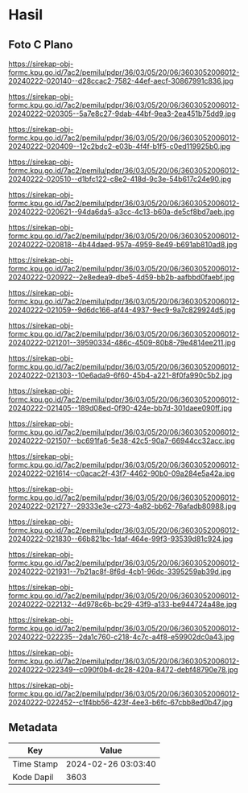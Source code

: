# Hasil

## Foto C Plano

https://sirekap-obj-formc.kpu.go.id/7ac2/pemilu/pdpr/36/03/05/20/06/3603052006012-20240222-020140--d28ccac2-7582-44ef-aecf-30867991c836.jpg

https://sirekap-obj-formc.kpu.go.id/7ac2/pemilu/pdpr/36/03/05/20/06/3603052006012-20240222-020305--5a7e8c27-9dab-44bf-9ea3-2ea451b75dd9.jpg

https://sirekap-obj-formc.kpu.go.id/7ac2/pemilu/pdpr/36/03/05/20/06/3603052006012-20240222-020409--12c2bdc2-e03b-4f4f-b1f5-c0ed119925b0.jpg

https://sirekap-obj-formc.kpu.go.id/7ac2/pemilu/pdpr/36/03/05/20/06/3603052006012-20240222-020510--d1bfc122-c8e2-418d-9c3e-54b617c24e90.jpg

https://sirekap-obj-formc.kpu.go.id/7ac2/pemilu/pdpr/36/03/05/20/06/3603052006012-20240222-020621--94da6da5-a3cc-4c13-b60a-de5cf8bd7aeb.jpg

https://sirekap-obj-formc.kpu.go.id/7ac2/pemilu/pdpr/36/03/05/20/06/3603052006012-20240222-020818--4b44daed-957a-4959-8e49-b691ab810ad8.jpg

https://sirekap-obj-formc.kpu.go.id/7ac2/pemilu/pdpr/36/03/05/20/06/3603052006012-20240222-020922--2e8edea9-dbe5-4d59-bb2b-aafbbd0faebf.jpg

https://sirekap-obj-formc.kpu.go.id/7ac2/pemilu/pdpr/36/03/05/20/06/3603052006012-20240222-021059--9d6dc166-af44-4937-9ec9-9a7c829924d5.jpg

https://sirekap-obj-formc.kpu.go.id/7ac2/pemilu/pdpr/36/03/05/20/06/3603052006012-20240222-021201--39590334-486c-4509-80b8-79e4814ee211.jpg

https://sirekap-obj-formc.kpu.go.id/7ac2/pemilu/pdpr/36/03/05/20/06/3603052006012-20240222-021303--10e6ada9-6f60-45b4-a221-8f0fa990c5b2.jpg

https://sirekap-obj-formc.kpu.go.id/7ac2/pemilu/pdpr/36/03/05/20/06/3603052006012-20240222-021405--189d08ed-0f90-424e-bb7d-301daee090ff.jpg

https://sirekap-obj-formc.kpu.go.id/7ac2/pemilu/pdpr/36/03/05/20/06/3603052006012-20240222-021507--bc691fa6-5e38-42c5-90a7-66944cc32acc.jpg

https://sirekap-obj-formc.kpu.go.id/7ac2/pemilu/pdpr/36/03/05/20/06/3603052006012-20240222-021614--c0acac2f-43f7-4462-90b0-09a284e5a42a.jpg

https://sirekap-obj-formc.kpu.go.id/7ac2/pemilu/pdpr/36/03/05/20/06/3603052006012-20240222-021727--29333e3e-c273-4a82-bb62-76afadb80988.jpg

https://sirekap-obj-formc.kpu.go.id/7ac2/pemilu/pdpr/36/03/05/20/06/3603052006012-20240222-021830--66b821bc-1daf-464e-99f3-93539d81c924.jpg

https://sirekap-obj-formc.kpu.go.id/7ac2/pemilu/pdpr/36/03/05/20/06/3603052006012-20240222-021931--7b21ac8f-8f6d-4cb1-96dc-3395259ab39d.jpg

https://sirekap-obj-formc.kpu.go.id/7ac2/pemilu/pdpr/36/03/05/20/06/3603052006012-20240222-022132--4d978c6b-bc29-43f9-a133-be944724a48e.jpg

https://sirekap-obj-formc.kpu.go.id/7ac2/pemilu/pdpr/36/03/05/20/06/3603052006012-20240222-022235--2da1c760-c218-4c7c-a4f8-e59902dc0a43.jpg

https://sirekap-obj-formc.kpu.go.id/7ac2/pemilu/pdpr/36/03/05/20/06/3603052006012-20240222-022349--c090f0b4-dc28-420a-8472-debf48790e78.jpg

https://sirekap-obj-formc.kpu.go.id/7ac2/pemilu/pdpr/36/03/05/20/06/3603052006012-20240222-022452--c1f4bb56-423f-4ee3-b6fc-67cbb8ed0b47.jpg


## Metadata

| Key        | Value               |
| ---------- | ------------------- |
| Time Stamp | 2024-02-26 03:03:40 |
| Kode Dapil | 3603                |




